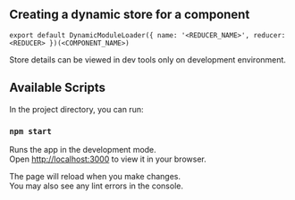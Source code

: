 ## Creating a dynamic store for a component

`export default DynamicModuleLoader({ name: '<REDUCER_NAME>', reducer: <REDUCER> })(<COMPONENT_NAME>)`

Store details can be viewed in dev tools only on development environment.

## Available Scripts

In the project directory, you can run:

### `npm start`

Runs the app in the development mode.\
Open [http://localhost:3000](http://localhost:3000) to view it in your browser.

The page will reload when you make changes.\
You may also see any lint errors in the console.
